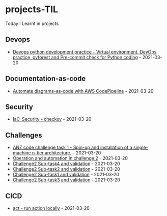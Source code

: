 # projects-TIL
Today I Learnt in projects

<!-- index starts -->
## Devops

* [Devops python development practice - Virtual environment, DevOps practice, pyforest and Pre-commit check for Python coding](https://github.com/JackySo-MYOB/Projects-TIL/blob/main/Devops/devops-venv.md) - 2021-03-20

## Documentation-as-code

* [Automate diagrams-as-code with AWS CodePipeline](https://github.com/JackySo-MYOB/Projects-TIL/blob/main/Documentation-as-code/diagram-as-code.md) - 2021-03-20

## Security

* [IaC-Security - checkov](https://github.com/JackySo-MYOB/Projects-TIL/blob/main/Security/IaC-security.md) - 2021-03-20

## Challenges

* [ANZ code challenge task 1 - Spin-up and installation of a single-machine n-tier architecture.](https://github.com/JackySo-MYOB/Projects-TIL/blob/main/Challenges/challenge1.md) - 2021-03-20
* [Operation and automation in challenge 2](https://github.com/JackySo-MYOB/Projects-TIL/blob/main/Challenges/challenge2.md) - 2021-03-20
* [Challenge2 Sub-task4 and validation](https://github.com/JackySo-MYOB/Projects-TIL/blob/main/Challenges/challenge-2-subtask-4.md) - 2021-03-20
* [Challenge2 Sub-task2 and validation](https://github.com/JackySo-MYOB/Projects-TIL/blob/main/Challenges/challenge-2-subtask-2.md) - 2021-03-20
* [Challenge2 Sub-task1 and validation](https://github.com/JackySo-MYOB/Projects-TIL/blob/main/Challenges/challenge-2-subtask-1.md) - 2021-03-20
* [Challenge2 Sub-task3 and validation](https://github.com/JackySo-MYOB/Projects-TIL/blob/main/Challenges/challenge-2-subtask-3.md) - 2021-03-20

## CICD

* [act - run action locally](https://github.com/JackySo-MYOB/Projects-TIL/blob/main/CICD/act.md) - 2021-03-20
<!-- index ends -->


